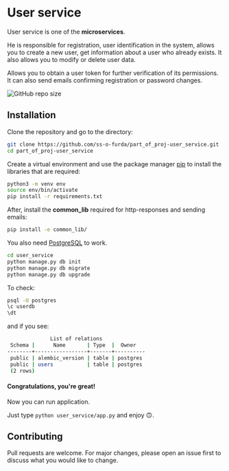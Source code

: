 # User service

User service is one of the **microservices**.

He is responsible for registration, user identification in the system, allows you to create a new user, get information about a user who already exists. It also allows you to modify or delete user data.

Allows you to obtain a user token for further verification of its permissions. It can also send emails confirming registration or password changes.

![GitHub repo size](https://img.shields.io/github/repo-size/ss-o-furda/part_of_proj-user_service)

## Installation

Clone the repository and go to the directory:
```bash
git clone https://github.com/ss-o-furda/part_of_proj-user_service.git
cd part_of_proj-user_service
```
Create a virtual environment and use the package manager [pip](https://pip.pypa.io/en/stable/) to install the libraries that are required:
```bash
python3 -m venv env
source env/bin/activate
pip install -r requirements.txt
```
After, install the **common_lib** required for http-responses and sending emails:
```bash
pip install -e common_lib/
```
You also need [PostgreSQL](https://www.postgresql.org/) to work.
```bash
cd user_service
python manage.py db init
python manage.py db migrate
python manage.py db upgrade
```
To check:
```bash
psql -U postgres
\c userdb
\dt
```
and if you see:
```bash
              List of relations
 Schema |      Name       | Type  |  Owner   
--------+-----------------+-------+----------
 public | alembic_version | table | postgres
 public | users           | table | postgres
 (2 rows)
```

#### Congratulations, you're great!

Now you can run application. 

Just type ```python user_service/app.py``` and enjoy 🙃.


## Contributing
Pull requests are welcome. For major changes, please open an issue first to discuss what you would like to change.
